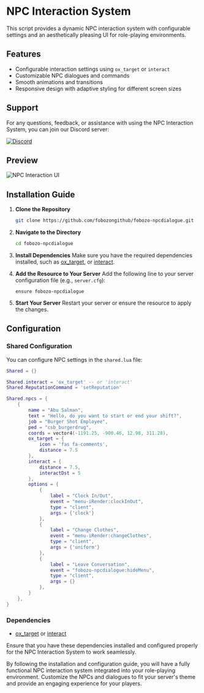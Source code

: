 
# NPC Interaction System

This script provides a dynamic NPC interaction system with configurable settings and an aesthetically pleasing UI for role-playing environments.

## Features
- Configurable interaction settings using `ox_target` or `interact`
- Customizable NPC dialogues and commands
- Smooth animations and transitions
- Responsive design with adaptive styling for different screen sizes

## Support

For any questions, feedback, or assistance with using the NPC Interaction System, you can join our Discord server:

[![Discord](https://img.shields.io/discord/1131142366204530769?color=728s9da&label=Discord&logo=discord&logoColor=white)](https://discord.gg/sduemEDFq4)

## Preview
![NPC Interaction UI](https://media.discordapp.net/attachments/1187316503872274472/1239898391996272660/fobozo-npcdialogue.gif?ex=664498dc&is=6643475c&hm=3217b74918bc9ebd77e6f8597c9d55963e5ba7772f7f1ef28be437ae4cfe999f&=&width=787&height=662)

## Installation Guide

1. **Clone the Repository**
    ```sh
    git clone https://github.com/fobozongithub/fobozo-npcdialogue.git
    ```

2. **Navigate to the Directory**
    ```sh
    cd fobozo-npcdialogue
    ```

3. **Install Dependencies**
    Make sure you have the required dependencies installed, such as [ox_target](https://github.com/overextended/ox_target), or [interact](https://github.com/darktrovx/interact).

4. **Add the Resource to Your Server**
    Add the following line to your server configuration file (e.g., `server.cfg`):
    ```plaintext
    ensure fobozo-npcdialogue
    ```

5. **Start Your Server**
    Restart your server or ensure the resource to apply the changes.

## Configuration

### Shared Configuration
You can configure NPC settings in the `shared.lua` file:

```lua
Shared = {}

Shared.interact = 'ox_target' -- or 'interact'
Shared.ReputationCommand = 'setReputation'

Shared.npcs = {
    {
        name = "Abu Salman",
        text = "Hello, do you want to start or end your shift?",
        job = "Burger Shot Employee",
        ped = "csb_burgerdrug",
        coords = vector4(-1191.25, -900.46, 12.98, 311.28),
        ox_target = {
            icon = 'fas fa-comments',
            distance = 7.5
        },
        interact = {
            distance = 7.5,
            interactDst = 5
        },
        options = {
            {
                label = "Clock In/Out",
                event = "menu-iRender:clockInOut", 
                type = "client", 
                args = {'clock'} 
            },
            {
                label = "Change Clothes",
                event = "menu-iRender:changeClothes", 
                type = "client", 
                args = {'uniform'} 
            },
            {
                label = "Leave Conversation",
                event = "fobozo-npcdialogue:hideMenu", 
                type = "client", 
                args = {} 
            },
        }
    },
}
```

### Dependencies
- [ox_target](https://github.com/overextended/ox_target) or [interact](https://github.com/darktrovx/interact)

Ensure that you have these dependencies installed and configured properly for the NPC Interaction System to work seamlessly.

By following the installation and configuration guide, you will have a fully functional NPC interaction system integrated into your role-playing environment. Customize the NPCs and dialogues to fit your server's theme and provide an engaging experience for your players.
